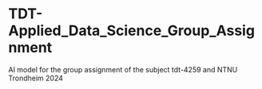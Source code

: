 # TDT-Applied_Data_Science_Group_Assignment
AI model for the group assignment of the subject tdt-4259 and NTNU Trondheim 2024  
